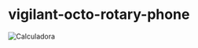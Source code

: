 # vigilant-octo-rotary-phone
![Calculadora](https://user-images.githubusercontent.com/113799193/197364718-ad1a7e28-6107-44db-a045-f7a80bba41c1.png)
